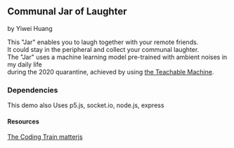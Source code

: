 ## Communal Jar of Laughter
by Yiwei Huang

This "Jar" enables you to laugh together with your remote friends.\
It could stay in the peripheral and collect your communal laughter.\
The "Jar" uses a machine learning model pre-trained with ambient noises in my daily life\
during the 2020 quarantine, achieved by using [the Teachable Machine](https://teachablemachine.withgoogle.com/).

### Dependencies
This demo also Uses p5.js, socket.io, node.js, express


#### Resources
[The Coding Train ](https://youtu.be/bjULmG8fqc8)
[matterjs](https://brm.io/matter-js/)
